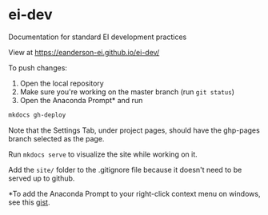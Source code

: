 # ei-dev
Documentation for standard EI development practices

View at https://eanderson-ei.github.io/ei-dev/

To push changes:

1. Open the local repository
2. Make sure you're working on the master branch (run `git status`)
3. Open the Anaconda Prompt* and run
```bash
mkdocs gh-deploy
```
Note that the Settings Tab, under project pages, should have the ghp-pages branch selected as the page.

Run  `mkdocs serve` to visualize the site while working on it.

Add the `site/` folder to the .gitignore file because it doesn't need to be served up to github.

*To add the Anaconda Prompt to your right-click context menu on windows, see this [gist](https://gist.github.com/jiewpeng/8ba446acf329b1801bf91db767d179ea).
